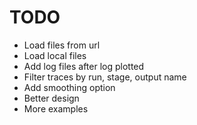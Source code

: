 # TODO #

- Load files from url
- Load local files
- Add log files after log plotted
- Filter traces by run, stage, output name
- Add smoothing option
- Better design
- More examples